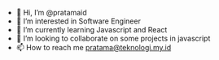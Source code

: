 - 👋 Hi, I’m @pratamaid
- 👀 I’m interested in Software Engineer
- 🌱 I’m currently learning Javascript and React
- 💞️ I’m looking to collaborate on some projects in javascript
- 📫 How to reach me pratama@teknologi.my.id

<!---
pratamaid/pratamaid is a ✨ special ✨ repository because its `README.md` (this file) appears on your GitHub profile.
You can click the Preview link to take a look at your changes.
--->
